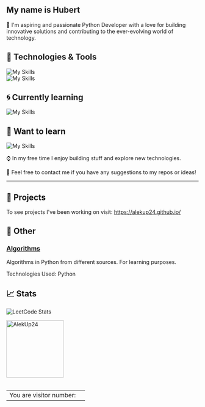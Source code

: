 
## My name is Hubert

<!-- [Hubert](https://alekup24.github.io/)-->


:wave: I'm aspiring and passionate Python Developer with a love for building innovative solutions and contributing to the ever-evolving world of technology.

## :wrench: Technologies & Tools

![My Skills](https://skillicons.dev/icons?i=py,django,flask,sqlite,selenium) <br>
![My Skills](https://skillicons.dev/icons?i=html,css,bootstrap,js,git)

## :cyclone: Currently learning 

![My Skills](https://skillicons.dev/icons?i=cs,docker,mongodb)

## 🧠 Want to learn 

![My Skills](https://skillicons.dev/icons?i=fastapi,kubernetes,react,nodejs)


:watch: In my free time I enjoy building stuff and explore new technologies.

:bookmark_tabs: Feel free to contact me if you have any suggestions to my repos or ideas!


---


## :rocket: Projects

To see projects I've been working on visit:
https://alekup24.github.io/


## :pencil: Other

### [Algorithms](https://github.com/AlekUp24/Algorithms)
Algorithms in Python from different sources. For learning purposes.

Technologies Used: Python


## :chart_with_upwards_trend: Stats

  ![LeetCode Stats](https://leetcard.jacoblin.cool/AlekUp24?theme=dark&font=Amiko)<br>
  
<span>
  <img  height="150px" src="https://github-readme-stats.vercel.app/api/top-langs?username=AlekUp24&show_icons=true&locale=en&layout=compact&theme=transparent" alt="AlekUp24" /> 
</span></br>
<br>  
<table>
  <tr>
    <td>You are visitor number: </td>
    <td><img src="https://profile-counter.glitch.me/akelup24/count.svg" alt="" /></td>
  </tr>
</table>
